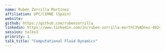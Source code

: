```yaml
---
name: Rubén Zorrilla Martínez
affiliation: UPC/CIMNE (Spain)
website:
github: https://github.com/rubenzorrilla
linkedin: https://www.linkedin.com/in/ruben-zorrilla-mart%C3%ADnez-49248251/
session: talks3
priority: 1
talk_title: "Computational Fluid Dynamics"
---
```

